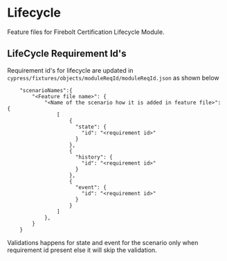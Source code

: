 # Lifecycle

Feature files for Firebolt Certification Lifecycle Module.

## LifeCycle Requirement Id's
Requirement id's for lifecycle are updated in `cypress/fixtures/objects/moduleReqId/moduleReqId.json` as shown below

```
    "scenarioNames":{
        "<Feature file name>": {
            "<Name of the scenario how it is added in feature file>": {
                [
                    {
                      "state": {
                        "id": "<requirement id>"
                      }
                    },
                    {
                      "history": {
                        "id": "<requirement id>"
                      }
                    },
                    {
                      "event": {
                        "id": "<requirement id>"
                      }
                    }
                ]
            },
        }
    }
```
Validations happens for state and event for the scenario only when requirement id present else it will skip the validation.